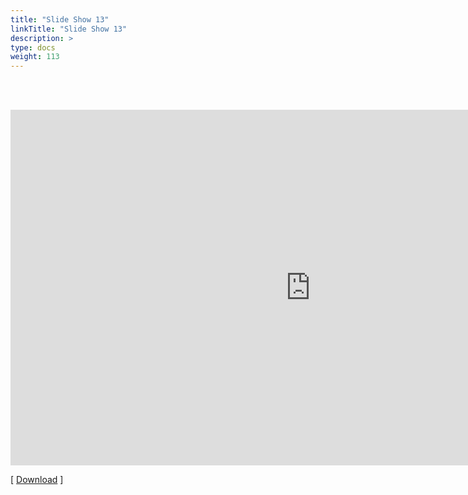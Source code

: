```yaml
---
title: "Slide Show 13"
linkTitle: "Slide Show 13"
description: >
type: docs
weight: 113
---
```


<br></br>

<iframe src="https://docs.google.com/presentation/d/e/2PACX-1vQuC-vRQf9NXPUkCXFk5I3ygHnsXMgdddHfAihCUdscJAIZrVGTxyq4xUnLHV2BqeKnkvT9xyYWT0zs/embed?start=false&loop=false&delayms=60000" frameborder="0" width="960" height="569" allowfullscreen="true" mozallowfullscreen="true" webkitallowfullscreen="true"></iframe>

[ [Download](https://docs.google.com/presentation/d/14TDZ9gDyol1tewyNBTuGhKcKiMdxdHS0THb-tipYglQ/edit?usp=sharing) ]



